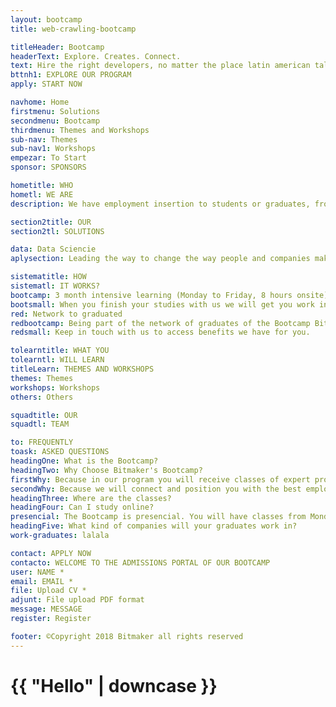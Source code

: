 ```yaml
---
layout: bootcamp
title: web-crawling-bootcamp

titleHeader: Bootcamp
headerText: Explore. Creates. Connect.
text: Hire the right developers, no matter the place latin american talent for the world.
bttnh1: EXPLORE OUR PROGRAM
apply: START NOW

navhome: Home
firstmenu: Solutions
secondmenu: Bootcamp
thirdmenu: Themes and Workshops
sub-nav: Themes
sub-nav1: Workshops
empezar: To Start
sponsor: SPONSORS

hometitle: WHO 
hometl: WE ARE
description: We have employment insertion to students or graduates, from the computer science career, and continue their studies with us; them by putting in our work network. <b>Allowing triple your income</b>, transform their lives and develop in Data science with a 3-month intensive learning.

section2title: OUR
section2tl: SOLUTIONS

data: Data Sciencie
aplysection: Leading the way to change the way people and companies make decisions. It creates an environment that cultivates the curiosity that data narrators share.

sistematitle: HOW
sistematl: IT WORKS?
bootcamp: 3 month intensive learning (Monday to Friday, 8 hours onsite).
bootsmall: When you finish your studies with us we will get you work in the TEC industry.
red: Network to graduated
redbootcamp: Being part of the network of graduates of the Bootcamp Bitmaker you will be able to obtain the benefits, workshops, trainings, events, projects, belonging to the work network of Bitmaker.
redsmall: Keep in touch with us to access benefits we have for you.

tolearntitle: WHAT YOU
tolearntl: WILL LEARN
titleLearn: THEMES AND WORKSHOPS
themes: Themes
workshops: Workshops
others: Others

squadtitle: OUR 
squadtl: TEAM

to: FREQUENTLY 
toask: ASKED QUESTIONS
headingOne: What is the Bootcamp?
headingTwo: Why Choose Bitmaker's Bootcamp?
firstWhy: Because in our program you will receive classes of expert professors, benefits of graduates and support of instructors during the process.
secondWhy: Because we will connect and position you with the best employers.
headingThree: Where are the classes?
headingFour: Can I study online?
presencial: The Bootcamp is presencial. You will have classes from Monday to Friday, for 8 hours a day for 3 months, with obligatory assistance.
headingFive: What kind of companies will your graduates work in?
work-graduates: lalala

contact: APPLY NOW
contacto: WELCOME TO THE ADMISSIONS PORTAL OF OUR BOOTCAMP
user: NAME *
email: EMAIL *
file: Upload CV *
adjunt: File upload PDF format
message: MESSAGE
register: Register

footer: ©Copyright 2018 Bitmaker all rights reserved
---
```

<h1>{{ "Hello" | downcase }}</h1>